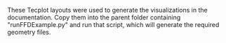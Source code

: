 These Tecplot layouts were used to generate the visualizations in the documentation.
Copy them into the parent folder containing "runFFDExample.py" and run that script, which will generate the required geometry files.
